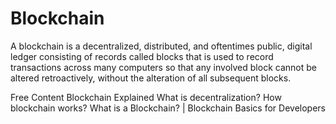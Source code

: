 # Blockchain

A blockchain is a decentralized, distributed, and oftentimes public, digital ledger consisting of records called blocks that is used to record transactions across many computers so that any involved block cannot be altered retroactively, without the alteration of all subsequent blocks.

<ResourceGroupTitle>Free Content</ResourceGroupTitle>
<BadgeLink colorScheme='yellow' badgeText='Read' href='https://www.investopedia.com/terms/b/blockchain.asp'>Blockchain Explained</BadgeLink>
<BadgeLink colorScheme='yellow' badgeText='Read' href='https://aws.amazon.com/blockchain/decentralization-in-blockchain/'>What is decentralization?</BadgeLink>
<BadgeLink badgeText='Watch' href='https://youtu.be/SSo_EIwHSd4'>How blockchain works?</BadgeLink>
<BadgeLink badgeText='Watch' href='https://youtu.be/4ff9esY_4aU'>What is a Blockchain? | Blockchain Basics for Developers</BadgeLink>
